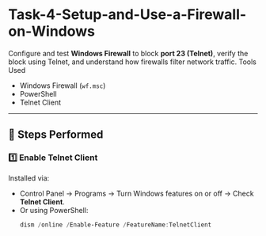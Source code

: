 # Task-4-Setup-and-Use-a-Firewall-on-Windows
Configure and test **Windows Firewall** to block **port 23 (Telnet)**, verify the block using Telnet, and understand how firewalls filter network traffic.
Tools Used
- Windows Firewall (`wf.msc`)
- PowerShell
- Telnet Client

---

## 📌 Steps Performed

### 1️⃣ Enable Telnet Client
Installed via:
- Control Panel → Programs → Turn Windows features on or off → Check **Telnet Client**.
- Or using PowerShell:
  ```powershell
  dism /online /Enable-Feature /FeatureName:TelnetClient
